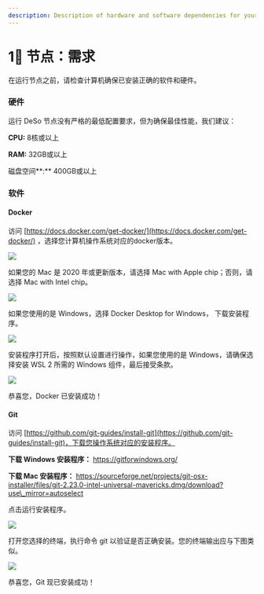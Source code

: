 ```yaml
---
description: Description of hardware and software dependencies for your DeSo Node
---
```


# 1⃣ 节点：需求

在运行节点之前，请检查计算机确保已安装正确的软件和硬件。

### 硬件

运行 DeSo 节点没有严格的最低配置要求，但为确保最佳性能，我们建议：

**CPU:** 8核或以上

**RAM:** 32GB或以上

磁盘空间**:** 400GB或以上

### 软件

#### Docker

访问 [https://docs.docker.com/get-docker/](https://docs.docker.com/get-docker/) ，选择您计算机操作系统对应的docker版本。

![](../../.gitbook/assets/operating-systems.PNG)

如果您的 Mac 是 2020 年或更新版本，请选择 Mac with Apple chip；否则，请选择 Mac with Intel chip。

![](../../.gitbook/assets/mac.PNG)

如果您使用的是 Windows，选择 Docker Desktop for Windows， 下载安装程序。

![](../../.gitbook/assets/win-save.PNG)

安装程序打开后，按照默认设置进行操作，如果您使用的是 Windows，请确保选择安装 WSL 2 所需的 Windows 组件，最后接受条款。

![](../../.gitbook/assets/windows-check.PNG)

恭喜您，Docker 已安装成功！

#### Git

访问 [https://github.com/git-guides/install-git](https://github.com/git-guides/install-git)，下载您操作系统对应的安装程序。

**下载 Windows 安装程序：** https://gitforwindows.org/

**下载 Mac 安装程序：** https://sourceforge.net/projects/git-osx-installer/files/git-2.23.0-intel-universal-mavericks.dmg/download?use\_mirror=autoselect

点击运行安装程序。

![](../../.gitbook/assets/git-setup.PNG)

打开您选择的终端，执行命令 git 以验证是否正确安装。您的终端输出应与下图类似。

![](../../.gitbook/assets/git.PNG)

恭喜您，Git 现已安装成功！
